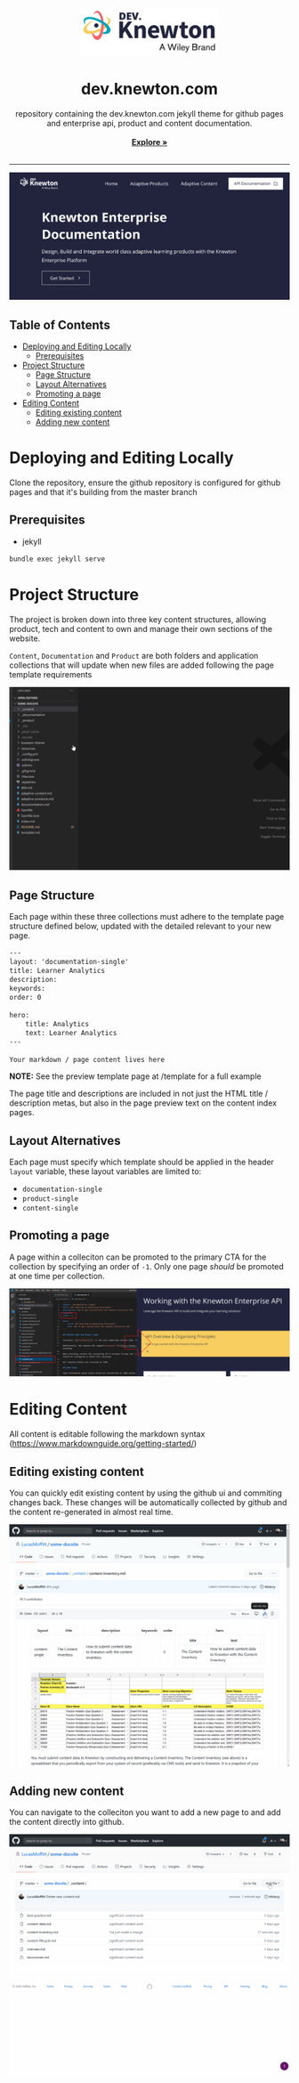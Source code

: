 <!-- PROJECT LOGO -->
<br />
<p align="center">
  <a href="/">
    <img src="./knewton-theme/assets/images/layout/logo-kw.svg" alt="Logo" width="250">
  </a>

  <h1 style="border-bottom:none" align="center">dev.knewton.com</h3>

  <p align="center">
    repository containing the dev.knewton.com jekyll theme for github pages and enterprise api, product and content documentation.
    <br />
    <br />
    <a href="https://dev.knewton.com"><strong>Explore »</strong></a>
    <br />
    <br />
  </p>
</p>

---

![Knewton Enterprise Devsite](./resources/readme/project-screenshot.png)

## Table of Contents

- [Deploying and Editing Locally](#deploying-and-editing-locally)
  - [Prerequisites](#prerequisites)
- [Project Structure](#project-structure)
  - [Page Structure](#page-structure)
  - [Layout Alternatives](#layout-alternatives)
  - [Promoting a page](#promoting-a-page)
- [Editing Content](#editing-content)
  - [Editing existing content](#editing-existing-content)
  - [Adding new content](#adding-new-content)


# Deploying and Editing Locally

Clone the repository, ensure the github repository is configured for github pages and that it's building from the master branch

## Prerequisites

* jekyll

```sh
bundle exec jekyll serve
```

# Project Structure
The project is broken down into three key content structures, allowing product, tech and content to own and manage their own sections of the website.

`Content`, `Documentation` and `Product` are both folders and application collections that will update when new files are added following the page template requirements

![dev.knewton content structure](./resources/readme/content-structure.gif)

## Page Structure
Each page within these three collections must adhere to the template page structure defined below, updated with the detailed relevant to your new page.

```
---
layout: 'documentation-single'
title: Learner Analytics
description: 
keywords: 
order: 0

hero:
    title: Analytics
    text: Learner Analytics
---

Your markdown / page content lives here
```

**NOTE:** See the preview template page at /template for a full example

The page title and descriptions are included in not just the HTML title / description metas, but also in the page preview text on the content index pages. 

## Layout Alternatives
Each page must specify which template should be applied in the header `layout` variable, these layout variables are limited to:

* `documentation-single`
* `product-single`
* `content-single`

## Promoting a page
A page within a colleciton can be promoted to the primary CTA for the collection by specifying an order of `-1`. Only one page *should* be promoted at one time per collection.

![Promoting a Page](./resources/readme/content-promotion.png)

# Editing Content
All content is editable following the markdown syntax (https://www.markdownguide.org/getting-started/)

## Editing existing content
You can quickly edit existing content by using the github ui and commiting changes back. These changes will be automatically collected by github and the content re-generated in almost real time.

![Edit Existing Content](./resources/readme/editing-content-github.gif)


## Adding new content

You can navigate to the colleciton you want to add a new page to and add the content directly into github.

![New Content](./resources/readme/new-content-github.gif)
